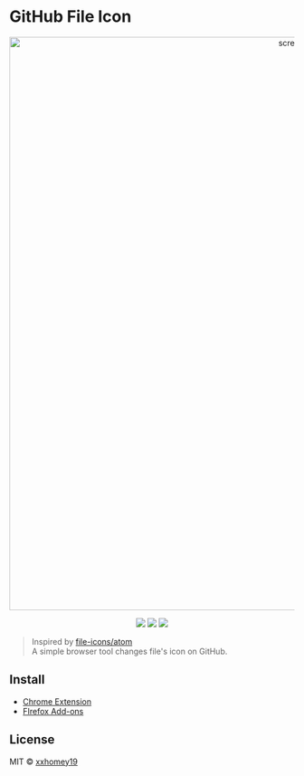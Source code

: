 # GitHub File Icon

<p align=center>
<img width="1013" alt="screen shot" src="https://user-images.githubusercontent.com/12113222/34595351-31adce0a-f212-11e7-860a-c2ada55536c8.png">
</p>
<p align=center>
<a target="_blank" href="https://travis-ci.org/xxhomey19/github-file-icon" title="Build Status"><img src="https://travis-ci.org/xxhomey19/github-file-icon.svg?branch=master"></a>
<a target="_blank" href="https://opensource.org/licenses/MIT" title="License: MIT"><img src="https://img.shields.io/badge/License-MIT-blue.svg"></a>
<a target="_blank" href="http://makeapullrequest.com" title="PRs Welcome"><img src="https://img.shields.io/badge/PRs-welcome-brightgreen.svg"></a>
</p>

> Inspired by [file-icons/atom](https://github.com/file-icons/atom) <br>
> A simple browser tool changes file's icon on GitHub.

## Install

- [Chrome Extension](https://chrome.google.com/webstore/detail/github-file-icon/ficfmibkjjnpogdcfhfokmihanoldbfe)  
- [FIrefox Add-ons](https://addons.mozilla.org/en-US/firefox/addon/github-file-icon/)

## License

MIT © [xxhomey19](https://github.com/xxhomey19)
